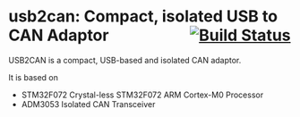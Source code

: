 # usb2can: Compact, isolated USB to CAN Adaptor <span style="float:right;"><a href="https://travis-ci.org/roboterclubaachen/usb2can" style="border-bottom:none">![Build Status](https://travis-ci.org/roboterclubaachen/usb2can.svg?branch=master)</a></span>

USB2CAN is a compact, USB-based and isolated CAN adaptor.

It is based on

 * STM32F072 Crystal-less STM32F072 ARM Cortex-M0 Processor
 * ADM3053 Isolated CAN Transceiver
